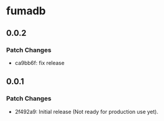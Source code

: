 # fumadb

## 0.0.2

### Patch Changes

- ca9bb6f: fix release

## 0.0.1

### Patch Changes

- 2f492a9: Initial release (Not ready for production use yet).
